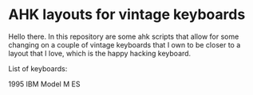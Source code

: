 # AHK layouts for vintage keyboards


Hello there. In this repository are some ahk scripts that allow for some changing on a couple of vintage keyboards that I own to be closer to a layout that I love, which is the happy hacking keyboard.

List of keyboards:

1995 IBM Model M ES

